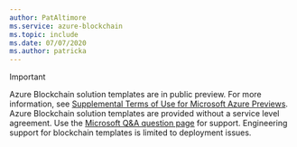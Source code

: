 ```yaml
---
author: PatAltimore
ms.service: azure-blockchain 
ms.topic: include
ms.date: 07/07/2020
ms.author: patricka
---
```

> [!IMPORTANT]
> Azure Blockchain solution templates are in public preview.
> For more information, see [Supplemental Terms of Use for Microsoft Azure Previews](https://azure.microsoft.com/support/legal/preview-supplemental-terms/).
> Azure Blockchain solution templates are provided without a service level agreement.
> Use the [Microsoft Q&A question page](https://docs.microsoft.com/answers/topics/azure-blockchain-workbench.html) for support. Engineering support for blockchain templates is limited to deployment issues.
